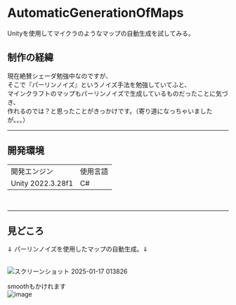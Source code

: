 # AutomaticGenerationOfMaps
Unityを使用してマイクラのようなマップの自動生成を試してみる。  

<h2>制作の経緯</h2>  
現在絶賛シェーダ勉強中なのですが、<br>
そこで『パーリンノイズ』というノイズ手法を勉強していてふと、<br>
マインクラフトのマップもパーリンノイズで生成しているものだったことに気づき、<br>
作れるのでは？と思ったことがきっかけです。（寄り道になっちゃいましたが。。。）<br>
<hr>
<h2>開発環境</h2>
<table>
  <tr>
    <td>開発エンジン</td>
    <td>使用言語</td>
  </tr>
  <tr>
    <td>Unity 2022.3.28f1</td>
    <td>C#</td>
  </tr>
</table>
<br>
<hr>
<h2>見どころ</h2>
⇓ パーリンノイズを使用したマップの自動生成。⇓ <br>
<br>

![スクリーンショット 2025-01-17 013826](https://github.com/user-attachments/assets/384a7743-20b5-4407-9245-7477d93a3511)

smoothもかけれます<br>
![image](https://github.com/user-attachments/assets/85e0ec96-f40f-4e30-8278-5836596dcf81)
